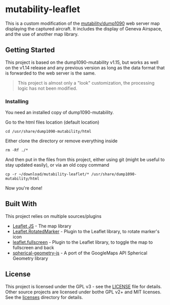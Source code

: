 # mutability-leaflet
This is a custom modification of the [mutability/dump1090](https://github.com/mutability/dump1090) web server map displaying the captured aircraft.
It includes the display of Geneva Airspace, and the use of another map library.


## Getting Started

This project is based on the dump1090-mutability v1.15, but works as well on the v1.14 release and any previous version as long as the data format that is forwarded to the web server is the same.
>This project is almost only a "look" customization, the processing logic has not been modified.

### Installing

You need an installed copy of dump1090-mutability.

Go to the html files location (default location)

```
cd /usr/share/dump1090-mutability/html
```

Either clone the directory or remove everything inside
```
rm -Rf ./*
```

And then put in the files from this project, either using git (might be useful to stay updated easily), or via an old copy command
```
cp -r ~/download/mutability-leaflet/* /usr/share/dump1090-mutability/html
```

Now you're done!

## Built With
This project relies on multiple sources/plugins

* [Leaflet JS](https://leafletjs.com/) - The map library
* [Leaflet.RotatedMarker](https://github.com/bbecquet/Leaflet.RotatedMarker) - Plugin to the Leaflet library, to rotate marker's icon
* [leaflet.fullscreen](https://github.com/brunob/leaflet.fullscreen) - Plugin to the Leaflet library, to toggle the map to fullscreen and back
* [spherical-geometry-js](https://github.com/hollandben/spherical-geometry-js) - A port of the GoogleMaps API Spherical Geometry library

## License

This project is licensed under the GPL v3 - see the [LICENSE](licenses/LICENSE) file for details.
Other source projects are licensed under bothe GPL v2+ and MIT licenses. See the [licenses](licenses) directory for details.
